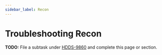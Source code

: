 ```yaml
---
sidebar_label: Recon
---
```


# Troubleshooting Recon

**TODO:** File a subtask under [HDDS-9860](https://issues.apache.org/jira/browse/HDDS-9860) and complete this page or section.


